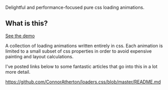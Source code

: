 Delightful and performance-focused pure css loading animations.

## What is this?

[See the demo](https://loaders-css-demo.vercel.app/)

A collection of loading animations written entirely in css. Each animation is limited to a small subset of css properties in order to avoid expensive painting and layout calculations.

I've posted links below to some fantastic articles that go into this in a lot more detail.

https://github.com/ConnorAtherton/loaders.css/blob/master/README.md
